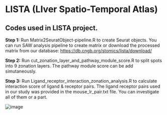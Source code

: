 # LISTA (LIver Spatio-Temporal Atlas)
## Codes used in LISTA project.

**Step 1:** Run Matrix2SeuratObject-pipeline.R to create Seurat objects. You can run SAW analysis pipeline to create matrix or download the processed matrix from our database: https://db.cngb.org/stomics/lista/download/

**Step 2:** Run cut_zonation_layer_and_pathway_module_score.R to split spots into 9 zonation layers. The pathway module score can be add simutaneously. 

**Step 3:** Run Ligand_receptor_interaction_zonation_analysis.R to calculate interaction score of ligand & receptor pairs. The ligand receptor pairs used in our study was provided in the mouse_lr_pair.txt file. You can investigate all of them or a part.

![image](https://github.com/haoshijie13/LISTA/assets/59014440/92db2bcd-39fd-4bbb-906c-ed2e4b0f0e5c)
